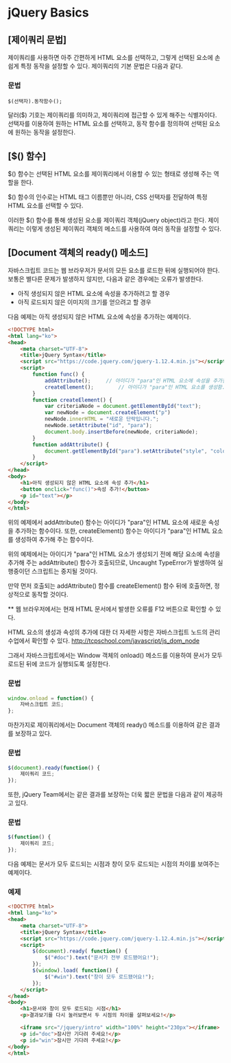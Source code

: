 # jQuery Basics

## [제이쿼리 문법]
  제이쿼리를 사용하면 아주 간편하게 HTML 요소를 선택하고, 그렇게 선택된 요소에 손쉽게 특정 동작을 설정할 수 있다.
제이쿼리의 기본 문법은 다음과 같다.

### 문법
~~~
$(선택자).동작함수();
~~~

  달러($) 기호는 제이쿼리를 의미하고, 제이쿼리에 접근할 수 있게 해주는 식별자이다.
선택자를 이용하여 원하는 HTML 요소를 선택하고, 동작 함수를 정의하여 선택된 요소에 원하는 동작을 설정한다.

## [$() 함수]
  $() 함수는 선택된 HTML 요소를 제이쿼리에서 이용할 수 있는 형태로 생성해 주는 역할을 한다.

$() 함수의 인수로는 HTML 태그 이름뿐만 아니라, CSS 선택자를 전달하여 특정 HTML 요소를 선택할 수 있다.

이러한 $() 함수를 통해 생성된 요소를 제이쿼리 객체(jQuery object)라고 한다.
제이쿼리는 이렇게 생성된 제이쿼리 객체의 메소드를 사용하여 여러 동작을 설정할 수 있다.

## [Document 객체의 ready() 메소드]
  자바스크립트 코드는 웹 브라우저가 문서의 모든 요소를 로드한 뒤에 실행되어야 한다.
보통은 별다른 문제가 발생하지 않지만, 다음과 같은 경우에는 오류가 발생한다.

 - 아직 생성되지 않은 HTML 요소에 속성을 추가하려고 할 경우
 - 아직 로드되지 않은 이미지의 크기를 얻으려고 할 경우

다음 예제는 아직 생성되지 않은 HTML 요소에 속성을 추가하는 예제이다.

~~~HTML
<!DOCTYPE html>
<html lang="ko">
<head>
	<meta charset="UTF-8">
	<title>jQuery Syntax</title>
	<script src="https://code.jquery.com/jquery-1.12.4.min.js"></script>
	<script>
		function func() {
			addAttribute();		// 아이디가 "para"인 HTML 요소에 속성을 추가함.
			createElement();		// 아이디가 "para"인 HTML 요소를 생성함.
		}
		function createElement() {
			var criteriaNode = document.getElementById("text");
			var newNode = document.createElement("p")
			newNode.innerHTML = "새로운 단락입니다.";
			newNode.setAttribute("id", "para");
			document.body.insertBefore(newNode, criteriaNode);
		}
		function addAttribute() {
			document.getElementById("para").setAttribute("style", "color: red");
		}
	</script>
</head>
<body>
	<h1>아직 생성되지 않은 HTML 요소에 속성 추가</h1>
	<button onclick="func()">속성 추가!</button>
	<p id="text"></p>
</body>
</html>
~~~

  위의 예제에서 addAttribute() 함수는 아이디가 "para"인 HTML 요소에 새로운 속성을 추가하는 함수이다.
또한, createElement() 함수는 아이디가 "para"인 HTML 요소를 생성하여 추가해 주는 함수이다.

위의 예제에서는 아이디가 "para"인 HTML 요소가 생성되기 전에 해당 요소에 속성을 추가해 주는 addAttribute() 함수가 호출되므로, Uncaught TypeError가 발생하여 실행중이던 스크립트는 중지될 것이다.

만약 먼저 호출되는 addAttribute() 함수를 createElement() 함수 뒤에 호출하면, 정상적으로 동작할 것이다.

** 웹 브라우저에서는 현재 HTML 문서에서 발생한 오류를 F12 버튼으로 확인할 수 있다.

HTML 요소의 생성과 속성의 추가에 대한 더 자세한 사항은 자바스크립트 노드의 관리 수업에서 확인할 수 있다. http://tcpschool.com/javascript/js_dom_node

그래서 자바스크립트에서는 Window 객체의 onload() 메소드를 이용하여 문서가 모두 로드된 뒤에 코드가 실행되도록 설정한다.

### 문법
~~~javascript
window.onload = function() {
    자바스크립트 코드;
};
~~~

마찬가지로 제이쿼리에서는 Document 객체의 ready() 메소드를 이용하여 같은 결과를 보장하고 있다.

### 문법
~~~javascript
$(document).ready(function() {
    제이쿼리 코드;
});
~~~

또한, jQuery Team에서는 같은 결과를 보장하는 더욱 짧은 문법을 다음과 같이 제공하고 있다.

### 문법
~~~javascript
$(function() {
    제이쿼리 코드;
});
~~~

다음 예제는 문서가 모두 로드되는 시점과 창이 모두 로드되는 시점의 차이를 보여주는 예제이다.

### 예제
~~~HTML
<!DOCTYPE html>
<html lang="ko">
<head>
	<meta charset="UTF-8">
	<title>jQuery Syntax</title>
	<script src="https://code.jquery.com/jquery-1.12.4.min.js"></script>
	<script>
		$(document).ready( function() {
			$("#doc").text("문서가 전부 로드됐어요!");
		});
		$(window).load( function() {
			$("#win").text("창이 모두 로드됐어요!");
		});
	</script>
</head>
<body>
	<h1>문서와 창이 모두 로드되는 시점</h1>
	<p>결과보기를 다시 눌러보면서 두 시점의 차이를 살펴보세요!</p>

	<iframe src="/jquery/intro" width="100%" height="230px"></iframe>
	<p id="doc">잠시만 기다려 주세요!</p>
	<p id="win">잠시만 기다려 주세요!</p>
</body>
</html>
~~~
